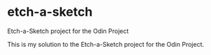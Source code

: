 # etch-a-sketch
Etch-a-Sketch project for the Odin Project

This is my solution to the Etch-a-Sketch project for the Odin Project.